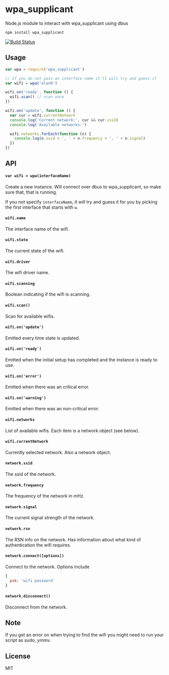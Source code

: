 # wpa_supplicant

Node.js module to interact with wpa_supplicant using dbus

```
npm install wpa_supplicant
```

[![Build Status](https://travis-ci.org/mafintosh/wpa_supplicant.svg?branch=master)](https://travis-ci.org/mafintosh/wpa_supplicant)

## Usage

``` js
var wpa = require('wpa_supplicant')

// if you do not pass an interface name it'll will try and guess it
var wifi = wpa('wlan0')

wifi.on('ready', function () {
  wifi.scan() // scan once
})

wifi.on('update', function () {
  var cur = wifi.currentNetwork
  console.log('Current network:', cur && cur.ssid)
  console.log('Available networks:')

  wifi.networks.forEach(function (n) {
    console.log(n.ssid + ', ' + n.frequency + ', ' + n.signal)
  })
})
```

## API

#### `var wifi = wpa(interfaceName)`

Create a new instance.
Will connect over dbus to wpa_supplicant, so make sure that, that is running.

If you not specify `interfaceName`, it will try and guess it for you by picking
the first interface that starts with `w`.

#### `wifi.name`

The interface name of the wifi.

#### `wifi.state`

The current state of the wifi.

#### `wifi.driver`

The wifi driver name.

#### `wifi.scanning`

Boolean indicating if the wifi is scanning.

#### `wifi.scan()`

Scan for available wifis.

#### `wifi.on('update')`

Emitted every time state is updated.

#### `wifi.on('ready')`

Emitted when the initial setup has completed and the instance
is ready to use.

#### `wifi.on('error')`

Emitted when there was an critical error.

#### `wifi.on('warning')`

Emitted when there was an non-critical error.

#### `wifi.networks`

List of available wifis. Each item is a network object (see below).

#### `wifi.currentNetwork`

Currently selected network. Also a network object.

#### `network.ssid`

The ssid of the network.

#### `network.frequency`

The frequency of the network in mHz.

#### `network.signal`

The current signal strength of the network.

#### `network.rsn`

The RSN info on the network. Has information about what kind of authentication
the wifi requires.

#### `network.connect([options])`

Connect to the network. Options include

``` js
{
  psk: 'wifi password'
}
```

#### `network.disconnect()`

Disconnect from the network.

## Note

If you get an error on when trying to find the wifi you might
need to run your script as sudo, ymmv.

## License

MIT
